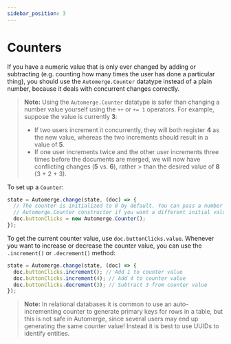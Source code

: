 ```yaml
---
sidebar_position: 3
---
```


# Counters

If you have a numeric value that is only ever changed by adding or subtracting (e.g. counting how
many times the user has done a particular thing), you should use the `Automerge.Counter` datatype
instead of a plain number, because it deals with concurrent changes correctly.

> **Note:** Using the `Automerge.Counter` datatype is safer than changing a number value yourself
> using the `++` or `+= 1` operators. For example, suppose the value is currently **3**:
>
> - If two users increment it concurrently, they will both register **4** as the new value, whereas
>   the two increments should result in a value of **5**.
> - If one user increments twice and the other user increments three times before the documents are
>   merged, we will now have conflicting changes (**5** vs. **6**), rather > than the desired value
>   of **8** (3 + 2 + 3).

To set up a `Counter`:

```js
state = Automerge.change(state, (doc) => {
  // The counter is initialized to 0 by default. You can pass a number to the
  // Automerge.Counter constructor if you want a different initial value.
  doc.buttonClicks = new Automerge.Counter();
});
```

To get the current counter value, use `doc.buttonClicks.value`. Whenever you want to increase or
decrease the counter value, you can use the `.increment()` or `.decrement()` method:

```js
state = Automerge.change(state, (doc) => {
  doc.buttonClicks.increment(); // Add 1 to counter value
  doc.buttonClicks.increment(4); // Add 4 to counter value
  doc.buttonClicks.decrement(3); // Subtract 3 from counter value
});
```

> **Note:** In relational databases it is common to use an auto-incrementing counter to generate
> primary keys for rows in a table, but this is not safe in Automerge, since several users may end
> up generating the same counter value! Instead it is best to use UUIDs to identify entities.
